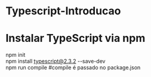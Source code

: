# Typescript-Introducao
# Instalar TypeScript via npm
npm init <br>
npm install typescript@2.3.2 --save-dev <br>
npm run compile #compile é passado no package.json<br>
